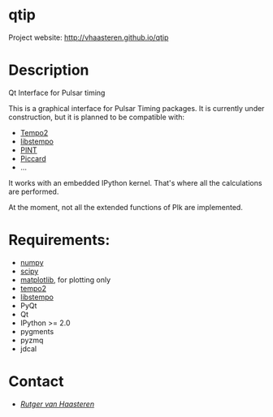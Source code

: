 qtip
====

Project website: http://vhaasteren.github.io/qtip

Description
===========

Qt Interface for Pulsar timing

This is a graphical interface for Pulsar Timing packages. It is currently under
construction, but it is planned to be compatible with:

 * [Tempo2](http://tempo2.sourceforge.net)
 * [libstempo](https://github.com/vallis/mc3pta/tree/master/stempo)
 * [PINT](https://github.com/NANOGrav/PINT/)
 * [Piccard](https://github.com/vhaasteren/piccard)
 * ...

It works with an embedded IPython kernel. That's where all the calculations are
performed.

At the moment, not all the extended functions of Plk are implemented.

Requirements:
=============

 * [numpy](http://numpy.scipy.org)
 * [scipy](http://numpy.scipy.org)
 * [matplotlib](http://matplotlib.org), for plotting only
 * [tempo2](http://tempo2.sourceforge.net)
 * [libstempo](https://github.com/vallis/mc3pta/tree/master/stempo)
 * PyQt
 * Qt
 * IPython >= 2.0
 * pygments
 * pyzmq
 * jdcal

Contact
=======
 * [_Rutger van Haasteren_](mailto:vhaasteren@gmail.com)

